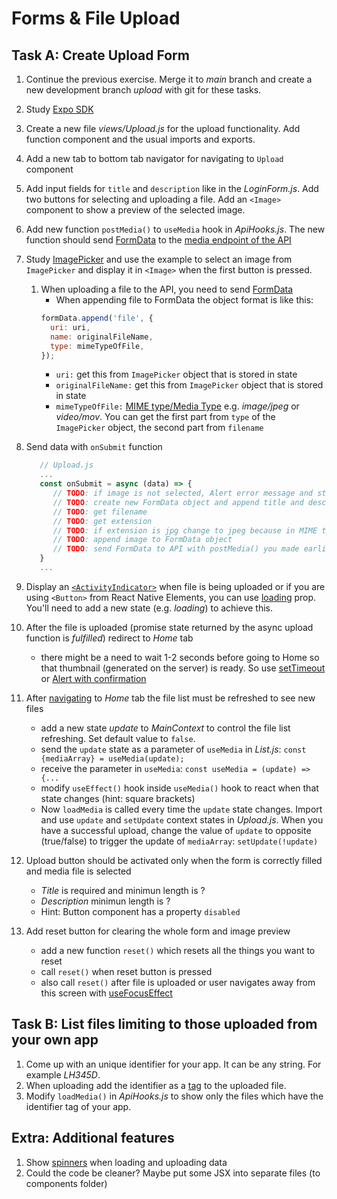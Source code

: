 # Forms & File Upload

## Task A: Create Upload Form

1. Continue the previous exercise. Merge it to _main_ branch and create a new development branch _upload_ with git for these tasks.
2. Study [Expo SDK](https://docs.expo.io/versions/latest/)
3. Create a new file _views/Upload.js_ for the upload functionality. Add function component and the usual imports and exports.
4. Add a new tab to bottom tab navigator for navigating to `Upload` component
5. Add input fields for `title` and `description` like in the _LoginForm.js_. Add two buttons for selecting and uploading a file. Add an `<Image>` component to show a preview of the selected image.
6. Add new function `postMedia()` to `useMedia` hook in _ApiHooks.js_. The new function should send [FormData](https://developer.mozilla.org/en-US/docs/Web/API/Fetch_API/Using_Fetch#uploading_a_file) to the [media endpoint of the API](https://media.mw.metropolia.fi/wbma/docs/#api-Media-PostMediaFile) 
7. Study [ImagePicker](https://docs.expo.dev/versions/latest/sdk/imagepicker/) and use the example to select an image from `ImagePicker` and display it in `<Image>` when the first button is pressed.
   1. When uploading a file to the API, you need to send [FormData](https://developer.mozilla.org/en-US/docs/Web/API/FormData/Using_FormData_Objects)
      - When appending file to FormData the object format is like this:
      ```jsx
      formData.append('file', {
        uri: uri, 
        name: originalFileName,
        type: mimeTypeOfFile,
      });
      ```
      - `uri:` get this from `ImagePicker` object that is stored in state
      - `originalFileName:` get this from `ImagePicker` object that is stored in state
      - `mimeTypeOfFile:` [MIME type/Media Type](https://en.wikipedia.org/wiki/Media_type) e.g. _image/jpeg_ or _video/mov_. You can get the first part from `type` of the `ImagePicker` object, the second part from `filename`

8. Send data with `onSubmit` function
   ```jsx
      // Upload.js
      ...
      const onSubmit = async (data) => {
         // TODO: if image is not selected, Alert error message and stop running this function
         // TODO: create new FormData object and append title and description
         // TODO: get filename
         // TODO: get extension
         // TODO: if extension is jpg change to jpeg because in MIME type it has to be jpeg. Hint: ternary operator
         // TODO: append image to FormData object
         // TODO: send FormData to API with postMedia() you made earlier
      }
      ...
   ```
9. Display an [`<ActivityIndicator>`](https://reactnative.dev/docs/activityindicator) when file is being uploaded or if you are using `<Button>` from React Native Elements, you can use [loading](https://reactnativeelements.com/docs/components/button#button-with-loading-spinner) prop. You'll need to add a new state (e.g. _loading_) to achieve this.
10. After the file is uploaded (promise state returned by the async upload function is _fulfilled_) redirect to _Home_ tab
    - there might be a need to wait 1-2 seconds before going to Home so that thumbnail (generated on the server) is ready. So use [setTimeout](https://developer.mozilla.org/en-US/docs/Web/API/setTimeout) or [Alert with confirmation](https://reactnative.dev/docs/alert)
11. After [navigating](https://reactnavigation.org/docs/navigation-actions/#navigate) to _Home_ tab the file list must be refreshed to see new files
    - add a new state _update_ to _MainContext_ to control the file list refreshing. Set default value to `false`.
    - send the `update` state as a parameter of `useMedia` in _List.js_: `const {mediaArray} = useMedia(update);`
    - receive the parameter in `useMedia`: `const useMedia = (update) => {...`
    - modify `useEffect()` hook inside `useMedia()` hook to react when that state changes (hint: square brackets)
    - Now `loadMedia` is called every time the `update` state changes. Import and use `update` and `setUpdate` context states in _Upload.js_. When you have a successful upload, change the value of `update` to opposite (true/false) to trigger the update of `mediaArray`: `setUpdate(!update)`
12. Upload button should be activated only when the form is correctly filled and media file is selected
    - _Title_ is required and minimun length is ?
    - _Description_ minimun length is ?
    - Hint: Button component has a property `disabled`  
13. Add reset button for clearing the whole form and image preview
    - add a new function `reset()` which resets all the things you want to reset
    - call `reset()` when reset button is pressed
    - also call `reset()` after file is uploaded or user navigates away from this screen with [useFocusEffect](https://reactnavigation.org/docs/use-focus-effect/)
    
## Task B: List files limiting to those uploaded from your own app

1. Come up with an unique identifier for your app. It can be any string. For example _LH345D_. 
1. When uploading add the identifier as a [tag](http://media.mw.metropolia.fi/wbma/docs/#api-Tag-PostTag) to the uploaded file.
1. Modify `loadMedia()` in _ApiHooks.js_ to show only the files which have the identifier tag of your app.

## Extra: Additional features

1. Show [spinners](https://docs.nativebase.io/Components.html#Spinner) when loading and uploading data
1. Could the code be cleaner? Maybe put some JSX into separate files (to components folder)
